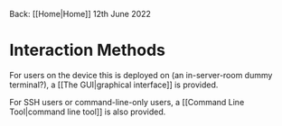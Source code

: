 Back: [[Home|Home]]
12th June 2022

# Interaction Methods

For users on the device this is deployed on (an in-server-room dummy terminal?), a [[The GUI|graphical interface]] is provided.

For SSH users or command-line-only users, a [[Command Line Tool|command line tool]] is also provided.